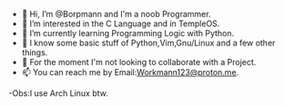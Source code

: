 - 👋 Hi, I’m @Borpmann and I'm a noob Programmer.
- 👀 I’m interested in the C Language and in TempleOS.
- 🌱 I’m currently learning Programming Logic with  Python.
- 👤 I know some basic stuff of Python,Vim,Gnu/Linux and a few other things.
- 💞️ For the moment I'm not looking to collaborate with a Project.
- 📫 You can reach me by Email:Workmann123@proton.me.

-Obs:I use Arch Linux btw.

<!---
Borpmann/Borpmann is a ✨ special ✨ repository because its `README.md` (this file) appears on your GitHub profile.
You can click the Preview link to take a look at your changes.
--->
